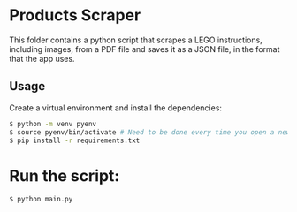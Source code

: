 # Products Scraper

This folder contains a python script that scrapes a LEGO instructions, including images, from a PDF file and saves it as a JSON file, in the format that the app uses.

## Usage

Create a virtual environment and install the dependencies:

```bash
$ python -m venv pyenv
$ source pyenv/bin/activate # Need to be done every time you open a new terminal
$ pip install -r requirements.txt
```

# Run the script:

```bash
$ python main.py
```

